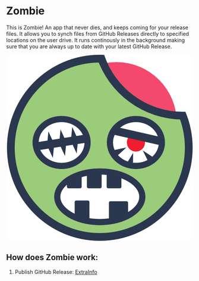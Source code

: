 # Zombie
This is Zombie! An app that never dies, and keeps coming for your release files. It allows you to synch files from GitHub Releases directly to specified locations on the user drive. It runs continously in the background making sure that you are always up to date with your latest GitHub Release. 

<p align="center">
  <img width="500" height="500" src="/_graphics/PNG/iconsZombie.png">
</p>


## How does Zombie work: 

1. Publish GitHub Release: [ExtraInfo](https://help.github.com/articles/creating-releases/)
